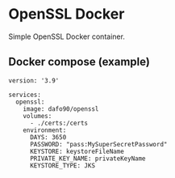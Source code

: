 # OpenSSL Docker

Simple OpenSSL Docker container.

## Docker compose (example)

```
version: '3.9'

services:
  openssl:
    image: dafo90/openssl
    volumes:
      - ./certs:/certs
    environment:
      DAYS: 3650
      PASSWORD: "pass:MySuperSecretPassword"
      KEYSTORE: keystoreFileName
      PRIVATE_KEY_NAME: privateKeyName
      KEYSTORE_TYPE: JKS
```

